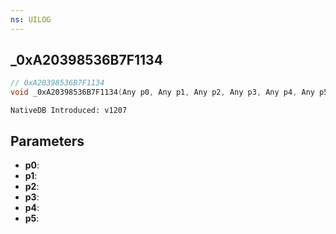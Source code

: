 ```yaml
---
ns: UILOG
---
```

## _0xA20398536B7F1134

```c
// 0xA20398536B7F1134
void _0xA20398536B7F1134(Any p0, Any p1, Any p2, Any p3, Any p4, Any p5);
```

```
NativeDB Introduced: v1207
```

## Parameters
* **p0**:
* **p1**:
* **p2**:
* **p3**:
* **p4**:
* **p5**:
